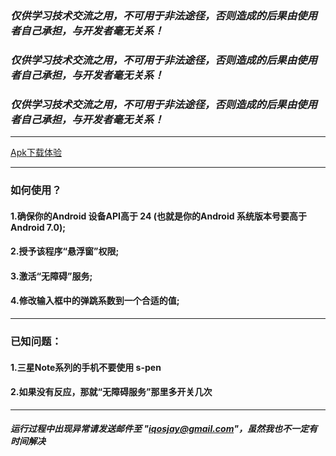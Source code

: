 
### ***仅供学习技术交流之用，不可用于非法途径，否则造成的后果由使用者自己承担，与开发者毫无关系！***

### ***仅供学习技术交流之用，不可用于非法途径，否则造成的后果由使用者自己承担，与开发者毫无关系！***

### ***仅供学习技术交流之用，不可用于非法途径，否则造成的后果由使用者自己承担，与开发者毫无关系！***

---

[Apk下载体验](https://github.com/iqosjay/Jump/releases/download/1.0.0/jump.apk)

---

### 如何使用？

#### 1.确保你的Android 设备API高于 24 (也就是你的Android 系统版本号要高于 Android 7.0);

#### 2.授予该程序“悬浮窗”权限;

#### 3.激活“无障碍”服务;

#### 4.修改输入框中的弹跳系数到一个合适的值;

---

### 已知问题：

#### 1.三星Note系列的手机不要使用 s-pen

#### 2.如果没有反应，那就“无障碍服务”那里多开关几次

---

##### 运行过程中出现异常请发送邮件至 "iqosjay@gmail.com"，虽然我也不一定有时间解决

